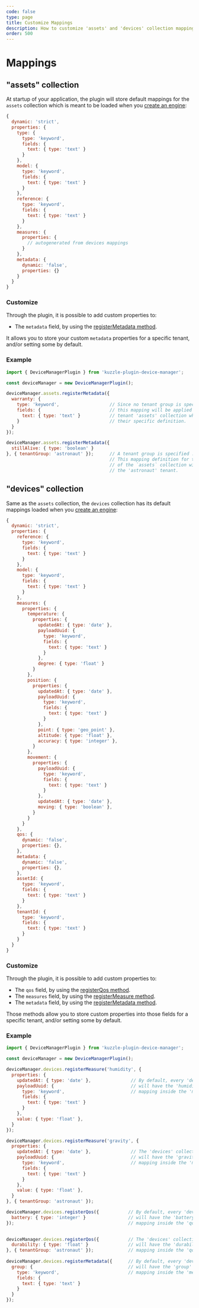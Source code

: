 ```yaml
---
code: false
type: page
title: Customize Mappings
description: How to customize 'assets' and 'devices' collection mappings
order: 500
---
```


# Mappings

## "assets" collection

At startup of your application, the plugin will store default mappings for the `assets` collection which is meant to be loaded when you [create an engine](/kuzzle-iot-platform/device-manager/1/controllers/engine/create):

```js
{
  dynamic: 'strict',
  properties: {
    type: {
      type: 'keyword',
      fields: {
        text: { type: 'text' }
      }
    },
    model: {
      type: 'keyword',
      fields: {
        text: { type: 'text' }
      }
    },
    reference: {
      type: 'keyword',
      fields: {
        text: { type: 'text' }
      }
    },
    measures: {
      properties: {
        // autogenerated from devices mappings
      }
    },
    metadata: {
      dynamic: 'false',
      properties: {}
    }
  }
}
```

### Customize

Through the plugin, it is possible to add custom properties to:

- The `metadata` field, by using the [registerMetadata method](/kuzzle-iot-platform/device-manager/1/classes/assets-custom-properties/register-metadata).

It allows you to store your custom `metadata` properties for a specific tenant, and/or setting some by default.

### Example

```js
import { DeviceManagerPlugin } from 'kuzzle-plugin-device-manager';

const deviceManager = new DeviceManagerPlugin();

deviceManager.assets.registerMetadata({
  warranty: {
    type: 'keyword',                   // Since no tenant group is specified,
    fields: {                          // this mapping will be applied to every
      text: { type: 'text' }           // tenant 'assets' collection who does not
    }                                  // their specific definition.
  }
});

deviceManager.assets.registerMetadata({
  stillAlive: { type: 'boolean' }
}, { tenantGroup: 'astronaut' });      // A tenant group is specified : 'astronaut'.
                                       // This mapping definition for the `metadata` field
                                       // of the `assets` collection will only be applied for
                                       // the 'astronaut' tenant.
```                                    

## "devices" collection

Same as the `assets` collection, the `devices` collection has its default mappings loaded when you [create an engine](/kuzzle-iot-platform/device-manager/1/controllers/engine/create):

```js
{
  dynamic: 'strict',
  properties: {
    reference: {
      type: 'keyword',
      fields: {
        text: { type: 'text' }
      }
    },
    model: {
      type: 'keyword',
      fields: {
        text: { type: 'text' }
      }
    },
    measures: {
      properties: {
        temperature: {
          properties: {
            updatedAt: { type: 'date' },
            payloadUuid: {
              type: 'keyword',
              fields: {
                text: { type: 'text' }
              }
            },
            degree: { type: 'float' }
          }
        },
        position: {
          properties: {
            updatedAt: { type: 'date' },
            payloadUuid: {
              type: 'keyword',
              fields: {
                text: { type: 'text' }
              }
            },
            point: { type: 'geo_point' },
            altitude: { type: 'float' },
            accuracy: { type: 'integer' },
          }
        },
        movement: {
          properties: {
            payloadUuid: {
              type: 'keyword',
              fields: {
                text: { type: 'text' }
              }
            },
            updatedAt: { type: 'date' },
            moving: { type: 'boolean' },
          }
        }
      }
    },
    qos: {
      dynamic: 'false',
      properties: {},
    },
    metadata: {
      dynamic: 'false',
      properties: {},
    },
    assetId: {
      type: 'keyword',
      fields: {
        text: { type: 'text' }
      }
    },
    tenantId: {
      type: 'keyword',
      fields: {
        text: { type: 'text' }
      }
    }
  }
}
```

### Customize

Through the plugin, it is possible to add custom properties to:

- The `qos` field, by using the [registerQos method](/kuzzle-iot-platform/device-manager/1/classes/devices-custom-properties/register-qos).
- The `measures` field, by using the [registerMeasure method](/kuzzle-iot-platform/device-manager/1/classes/devices-custom-properties/register-measure).
- The `metadata` field, by using the [registerMetadata method](/kuzzle-iot-platform/device-manager/1/classes/devices-custom-properties/register-metadata).

Those methods allow you to store custom properties into those fields for a specific tenant, and/or setting some by default.

### Example

```js
import { DeviceManagerPlugin } from 'kuzzle-plugin-device-manager';

const deviceManager = new DeviceManagerPlugin();

deviceManager.devices.registerMeasure('humidity', {
  properties: {
    updatedAt: { type: 'date' },               // By default, every 'devices' tenant collection
    payloadUuid: {                             // will have the 'humidity' property with the provided
      type: 'keyword',                         // mapping inside the 'measures' field.
      fields: {
        text: { type: 'text' }
      }
    },
    value: { type: 'float' },
  }
});

deviceManager.devices.registerMeasure('gravity', {
  properties: {
    updatedAt: { type: 'date' },               // The 'devices' collection of the 'astronaut' tenant
    payloadUuid: {                             // will have the 'gravity' property with the provided
      type: 'keyword',                         // mapping inside the 'measures' field.
      fields: {
        text: { type: 'text' }
      }
    },
    value: { type: 'float' },
  }
}, { tenantGroup: 'astronaut' });

deviceManager.devices.registerQos({           // By default, every 'devices' tenant collection
  battery: { type: 'integer' }                // will have the 'battery' property with the provided  
});                                           // mapping inside the 'qod' field.
                                              

deviceManager.devices.registerQos({           // The 'devices' collection of the 'astronaut' tenant
  durability: { type: 'float' }               // will have the 'durability' property with the provided
}, { tenantGroup: 'astronaut' });             // mapping inside the 'qos' field.
                                              
deviceManager.devices.registerMetadata({      // By default, every 'devices' tenant collection
  group: {                                    // will have the 'group' property with the provided
    type: 'keyword',                          // mapping inside the 'metadata' field. 
    fields: {                                  
      text: { type: 'text' }
    }
  }
});
```

